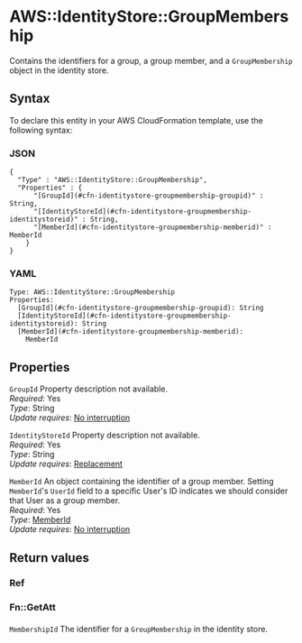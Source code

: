 # AWS::IdentityStore::GroupMembership<a name="aws-resource-identitystore-groupmembership"></a>

Contains the identifiers for a group, a group member, and a `GroupMembership` object in the identity store\.

## Syntax<a name="aws-resource-identitystore-groupmembership-syntax"></a>

To declare this entity in your AWS CloudFormation template, use the following syntax:

### JSON<a name="aws-resource-identitystore-groupmembership-syntax.json"></a>

```
{
  "Type" : "AWS::IdentityStore::GroupMembership",
  "Properties" : {
      "[GroupId](#cfn-identitystore-groupmembership-groupid)" : String,
      "[IdentityStoreId](#cfn-identitystore-groupmembership-identitystoreid)" : String,
      "[MemberId](#cfn-identitystore-groupmembership-memberid)" : MemberId
    }
}
```

### YAML<a name="aws-resource-identitystore-groupmembership-syntax.yaml"></a>

```
Type: AWS::IdentityStore::GroupMembership
Properties:
  [GroupId](#cfn-identitystore-groupmembership-groupid): String
  [IdentityStoreId](#cfn-identitystore-groupmembership-identitystoreid): String
  [MemberId](#cfn-identitystore-groupmembership-memberid):
    MemberId
```

## Properties<a name="aws-resource-identitystore-groupmembership-properties"></a>

`GroupId` <a name="cfn-identitystore-groupmembership-groupid"></a>
Property description not available\.  
_Required_: Yes  
_Type_: String  
_Update requires_: [No interruption](https://docs.aws.amazon.com/AWSCloudFormation/latest/UserGuide/using-cfn-updating-stacks-update-behaviors.html#update-no-interrupt)

`IdentityStoreId` <a name="cfn-identitystore-groupmembership-identitystoreid"></a>
Property description not available\.  
_Required_: Yes  
_Type_: String  
_Update requires_: [Replacement](https://docs.aws.amazon.com/AWSCloudFormation/latest/UserGuide/using-cfn-updating-stacks-update-behaviors.html#update-replacement)

`MemberId` <a name="cfn-identitystore-groupmembership-memberid"></a>
An object containing the identifier of a group member\. Setting `MemberId`'s `UserId` field to a specific User's ID indicates we should consider that User as a group member\.  
_Required_: Yes  
_Type_: [MemberId](aws-properties-identitystore-groupmembership-memberid.md)  
_Update requires_: [No interruption](https://docs.aws.amazon.com/AWSCloudFormation/latest/UserGuide/using-cfn-updating-stacks-update-behaviors.html#update-no-interrupt)

## Return values<a name="aws-resource-identitystore-groupmembership-return-values"></a>

### Ref<a name="aws-resource-identitystore-groupmembership-return-values-ref"></a>

### Fn::GetAtt<a name="aws-resource-identitystore-groupmembership-return-values-fn--getatt"></a>

#### <a name="aws-resource-identitystore-groupmembership-return-values-fn--getatt-fn--getatt"></a>

`MembershipId` <a name="MembershipId-fn::getatt"></a>
The identifier for a `GroupMembership` in the identity store\.

